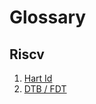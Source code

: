 # Glossary

## Riscv

1. [Hart Id](../riscv_booting/riscv_hartid_devicetree.md#hart-id)
2. [DTB / FDT](../riscv_booting/riscv_hartid_devicetree.md#devicetree)

